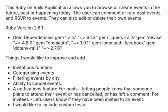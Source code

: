 This Ruby on Rails Application allows you to browse or create events in the future, past or happening today.
The user can comment or rate past events, and RSVP to events.
They can also edit or delete their own events

Ruby Version 2.6.1

* Gem Dependencies
gem 'rails' "~> 6.1.3"
gem 'jquery-rails'
gem 'devise' "~> 4.8.0"
gem "omniauth", "~> 1.9.1"
gem 'omniauth-facebook' 
gem 'dotenv-rails' "~> 2.7.6"

Things I would like to improve and add
- Invitations function
- Categorising events
- Filtering events by city
- Ability to cancel events.
- A notfications feature
    For hosts - letting people know that someone plans to attend their event or has cancelled, or has left a comment.
    For invitees - Lets users know if they have been invited to an event.
- I would like to include custom tests.
